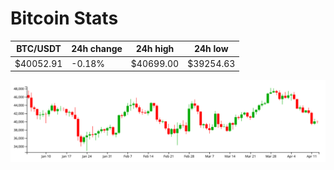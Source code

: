 # Bitcoin Stats

BTC/USDT|24h change|24h high|24h low|
|---|---|---|---|
|$40052.91|-0.18%|$40699.00|$39254.63|

<img src="./chart.svg">
